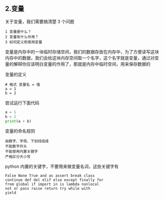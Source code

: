 ## 2.变量

关于变量，我们需要搞清楚 3 个问题

```
1 变量是什么？
2 变量有什么作用？
3 如何定义和使用变量
```

变量是内存中的一块临时存储空间，我们的数据存放在内存中，为了方便读写这块内存中的数据，我们会给这块内存空间取一个名字，这个名字就是变量，通过对变量的解释你应该明白变量的作用了，那就是内存中临时空间，用来保存数据的

变量的定义

```
# 格式 变量名 = 值
a = 1
b = 2
```

尝试运行下面代码

```py
a = 1
b = 2
print(a + b)
```

变量的命名规则

```
由数字、字⺟、下划线组成
不能数字开头
不能使⽤内置关键字
严格区分⼤⼩写
```

python 内置的关键字，不要用来做变量名词，这些关键字有

```
False None True and as assert break class
continue def del elif else except finally for
from global if import in is lambda nonlocal
not or pass raise return try while with
yield
```
